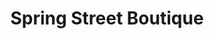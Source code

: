 ---
title: "Spring Street Boutique"
url: /charlottesville/spring-street-boutique/
shop: Kleidung
---